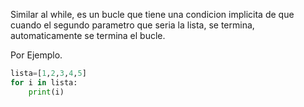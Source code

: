Similar al while, es un bucle que tiene una condicion implicita de que cuando el segundo parametro que seria la lista, se termina, automaticamente se termina el bucle.

Por Ejemplo.

```python
lista=[1,2,3,4,5]
for i in lista:
    print(i)
```
